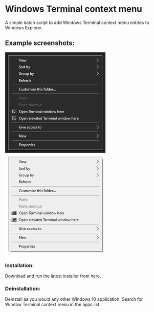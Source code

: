 # Windows Terminal context menu
A simple batch script to add Windows Terminal context menu entries to Windows Explorer.

## Example screenshots:
![Example screenshot dark](example-dark.png)
![Example screenshot light](example-light.png)

### Installation:
Download and run the latest installer from [here]().

### Deinstallation:
Deinstall as you would any other Windows 10 application. Search for Window Terminal context menu in the apps list.
